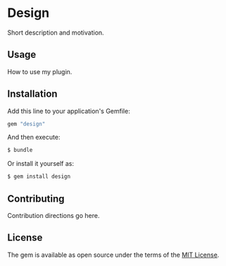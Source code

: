 # Design
Short description and motivation.

## Usage
How to use my plugin.

## Installation
Add this line to your application's Gemfile:

```ruby
gem "design"
```

And then execute:
```bash
$ bundle
```

Or install it yourself as:
```bash
$ gem install design
```

## Contributing
Contribution directions go here.

## License
The gem is available as open source under the terms of the [MIT License](https://opensource.org/licenses/MIT).
